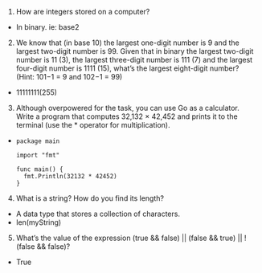 1. How are integers stored on a computer?
- In binary. ie: base2

2. We know that (in base 10) the largest one-digit number is 9 and the largest two-digit number is 99. Given that in binary the largest two-digit number is 11 (3), the largest three-digit number is 111 (7) and the largest four-digit number is 1111 (15), what’s the largest eight-digit number? (Hint: 101−1 = 9 and 102−1 = 99)
- 11111111(255)

3. Although overpowered for the task, you can use Go as a calculator. Write a program that computes 32,132 × 42,452 and prints it to the terminal (use the * operator for multiplication).
- ```
  package main

  import "fmt"

  func main() {
    fmt.Println(32132 * 42452)
  }
  ```

4. What is a string? How do you find its length?
- A data type that stores a collection of characters.
- len(myString)

5. What’s the value of the expression (true && false) || (false && true) || !(false && false)?
- True
